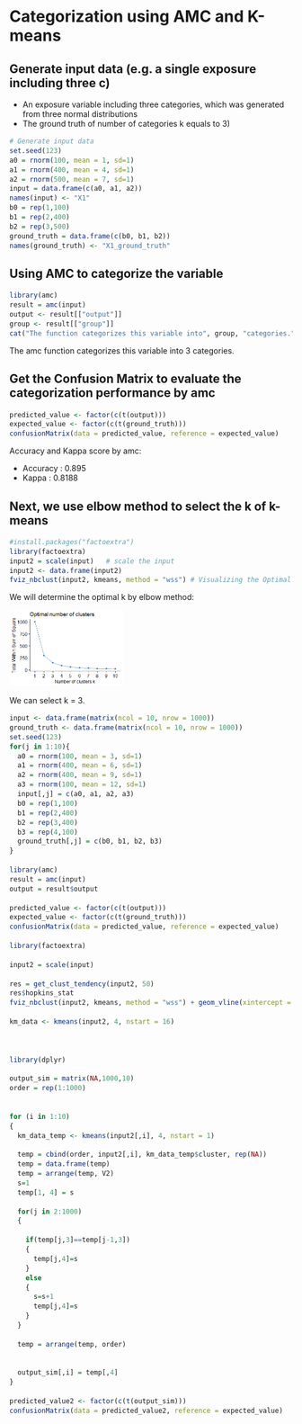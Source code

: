 # Categorization using AMC and K-means

## Generate input data (e.g. a single exposure including three c)
- An exposure variable including three categories, which was generated from three normal distributions 
- The ground truth of number of categories k equals to 3)

``` r
# Generate input data
set.seed(123)
a0 = rnorm(100, mean = 1, sd=1)
a1 = rnorm(400, mean = 4, sd=1)
a2 = rnorm(500, mean = 7, sd=1)
input = data.frame(c(a0, a1, a2))
names(input) <- "X1"
b0 = rep(1,100)
b1 = rep(2,400)
b2 = rep(3,500)
ground_truth = data.frame(c(b0, b1, b2))
names(ground_truth) <- "X1_ground_truth"
```

## Using AMC to categorize the variable
``` r
library(amc)
result = amc(input)
output <- result[["output"]]
group <- result[["group"]]
cat("The function categorizes this variable into", group, "categories.")
```
The amc function categorizes this variable into 3 categories.


## Get the Confusion Matrix to evaluate the categorization performance by amc
``` r
predicted_value <- factor(c(t(output)))
expected_value <- factor(c(t(ground_truth)))
confusionMatrix(data = predicted_value, reference = expected_value)
```
Accuracy and Kappa score by amc:

- Accuracy : 0.895           
- Kappa : 0.8188 


## Next, we use elbow method to select the k of k-means
``` r
#install.packages("factoextra")
library(factoextra)
input2 = scale(input)   # scale the input
input2 <- data.frame(input2)
fviz_nbclust(input2, kmeans, method = "wss") # Visualizing the Optimal k
```

We will determine the optimal k by elbow method:

<img src="elbow1.png" width="40%" />

We can select k = 3.


``` r
input <- data.frame(matrix(ncol = 10, nrow = 1000))
ground_truth <- data.frame(matrix(ncol = 10, nrow = 1000))
set.seed(123)
for(j in 1:10){
  a0 = rnorm(100, mean = 3, sd=1)
  a1 = rnorm(400, mean = 6, sd=1)
  a2 = rnorm(400, mean = 9, sd=1)
  a3 = rnorm(100, mean = 12, sd=1)
  input[,j] = c(a0, a1, a2, a3)
  b0 = rep(1,100)
  b1 = rep(2,400)
  b2 = rep(3,400)
  b3 = rep(4,100)
  ground_truth[,j] = c(b0, b1, b2, b3)
}

library(amc)
result = amc(input)
output = result$output

predicted_value <- factor(c(t(output)))
expected_value <- factor(c(t(ground_truth)))
confusionMatrix(data = predicted_value, reference = expected_value)

library(factoextra)

input2 = scale(input)                        

res = get_clust_tendency(input2, 50)       
res$hopkins_stat                          
fviz_nbclust(input2, kmeans, method = "wss") + geom_vline(xintercept = 4, linetype = 2) 

km_data <- kmeans(input2, 4, nstart = 16)  



library(dplyr)

output_sim = matrix(NA,1000,10)
order = rep(1:1000)                       


for (i in 1:10)                           
{
  km_data_temp <- kmeans(input2[,i], 4, nstart = 1)
  
  temp = cbind(order, input2[,i], km_data_temp$cluster, rep(NA))  
  temp = data.frame(temp)
  temp = arrange(temp, V2)               
  s=1
  temp[1, 4] = s
  
  for(j in 2:1000)
  {
    
    if(temp[j,3]==temp[j-1,3])
    {
      temp[j,4]=s
    }
    else                                 
    {
      s=s+1
      temp[j,4]=s
    }
  }
  
  temp = arrange(temp, order)             
  
  
  output_sim[,i] = temp[,4]               
}

predicted_value2 <- factor(c(t(output_sim)))
confusionMatrix(data = predicted_value2, reference = expected_value)

```
